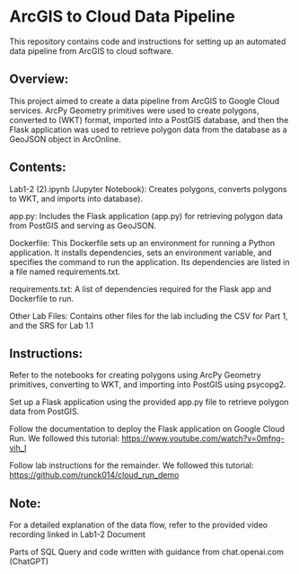 # ArcGIS to Cloud Data Pipeline

This repository contains code and instructions for setting up an automated data pipeline from ArcGIS to cloud software.

## Overview:

This project aimed to create a data pipeline from ArcGIS to Google Cloud services.  ArcPy Geometry primitives were used to create polygons, converted to (WKT) format, imported into a PostGIS database, and then the Flask application was used to retrieve polygon data from the database as a GeoJSON object in ArcOnline.

## Contents:

Lab1-2 (2).ipynb (Jupyter Notebook): Creates polygons, converts polygons to WKT, and imports into database).

app.py: Includes the Flask application (app.py) for retrieving polygon data from PostGIS and serving as GeoJSON.

Dockerfile: This Dockerfile sets up an environment for running a Python application. It installs dependencies, sets an environment variable, and specifies the command to run the application. Its dependencies are listed in a file named requirements.txt.

requirements.txt: A list of dependencies required for the Flask app and Dockerfile to run.

Other Lab Files: Contains other files for the lab including the CSV for Part 1, and the SRS for Lab 1.1

## Instructions:

Refer to the notebooks for creating polygons using ArcPy Geometry primitives, converting to WKT, and importing into PostGIS using psycopg2.

Set up a Flask application using the provided app.py file to retrieve polygon data from PostGIS.

Follow the documentation to deploy the Flask application on Google Cloud Run. We followed this tutorial: https://www.youtube.com/watch?v=0mfng-vih_I

Follow lab instructions for the remainder. We followed this tutorial: https://github.com/runck014/cloud_run_demo

## Note:
For a detailed explanation of the data flow, refer to the provided video recording linked in Lab1-2 Document

Parts of SQL Query and code written with guidance from chat.openai.com (ChatGPT)
